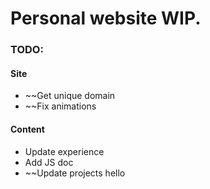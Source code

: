 # Personal website WIP.

### TODO:
#### Site
* ~~Get unique domain
* ~~Fix animations
#### Content
* Update experience
* Add JS doc
* ~~Update projects
hello
